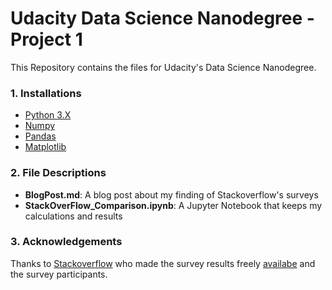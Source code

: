 # Udacity Data Science Nanodegree - Project 1
This Repository contains the files for Udacity's Data Science Nanodegree.

### 1. Installations
- [Python 3.X](https://www.python.org/downloads/)
- [Numpy](https://pypi.org/project/numpy/)
- [Pandas](https://pypi.org/project/pandas/)
- [Matplotlib](https://pypi.org/project/matplotlib/)

### 2. File Descriptions
- **BlogPost.md**: A blog post about my finding of Stackoverflow's surveys
- **StackOverFlow_Comparison.ipynb**: A Jupyter Notebook that keeps my calculations and results

### 3. Acknowledgements
Thanks to [Stackoverflow](https://stackoverflow.com/) who made the survey results freely [availabe](https://insights.stackoverflow.com/survey) and the survey participants.
